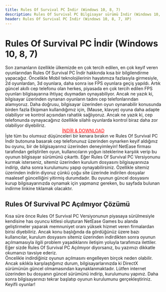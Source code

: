 ```yaml
---
title: Rules Of Survival PC İndir (Windows 10, 8, 7)
description: Rules Of Survival PC Bilgisayar sürümü İndir (Windows 10, 8, 7, XP)
header: Rules Of Survival PC İndir (Windows 10, 8, 7, XP)
---
```

<h1>Rules Of Survival PC İndir (Windows 10, 8, 7)</h1>
Son zamanların özellikle ülkemizde en çok tercih edilen, en çok keyif veren oyunlarından Rules Of Survival PC İndir hakkında kısa bir bilgilendirme yapacağız. Öncelikle Mobil teknolojilerinin hayatımıza fazlasıyla girmesiyle, 2d oyunlardan, 3d oyunlara, daha sonra ise FPS oyunlara geçiş yapıldı. Artık güncel akıllı cep telefonu olan herkes, piyasada en çok tercih edilen FPS oyunları bilgisayarına ihtiyaç duymadan oynayabiliyor. Ancak ne yazık ki, bilgisayar üzerinden oynanan oyunların tadını cep telefonlarından alamıyoruz. Daha doğrusu, bilgisayar üzerinden oyun oynanabilir konusunda birden fazla Ekipman kullandığımız için, (Mause, klavye) oyuna daha adapte olabiliyor ve kontrol açısından rahatlık sağlıyoruz. Ancak ne yazık ki, cep telefonunda oynayacağınız özellikle silahlı oyunlarda kontrol biraz daha zor olabiliyor diyebiliriz. 
<br><center>
<a style="color:red" rel="nofollow" href="https://g61.gdl.netease.com/ros_publish_97_publish_1.147074.149250.exe" target="_blank">İNDİR &amp; DOWNLOAD</a><br></center>
İşte tüm bu olumsuz düşünceleri bir kenara bırakın ve Rules Of Survival PC İndir butonuna basarak cep telefonunuz üzerinden oynarken keyif aldığınız bu oyunu, bir de bilgisayarınız üzerinden deneyimleyin! NetEase firması tarafından geliştirilen oyun, kullanıcıların yoğun isteklerine karşılık verip bu oyunun bilgisayar sürümünü çıkarttı. Eğer Rules Of Survival PC Versiyonunu kurmak isterseniz, sitemiz üzerinden kurulum dosyasını bilgisayarınıza indirip, daha sonra kurulumunu yapıp oynayabilirsiniz. Özellikle sitemiz üzerinden indirin diyoruz çünkü çoğu site üzerinde indirilen dosyalar maalesef güncelliğini yitirmiş durumdadır. Bu oyunun güncel dosyasını kurup bilgisayarınızda oynamak için yapmanız gereken, bu sayfada bulunan indirme linkine tıklamak olacaktır.

<h2>Rules Of Survival PC Açılmıyor Çözümü</h2>
Kısa süre önce Rules Of Survival PC Versiyonunun piyasaya sürülmesiyle kendisine has oyuncu kitlesi oluşturan NetEase Games bu alanda geliştirmeler yaparak memnuniyet oranı yüksek hizmet veren firmalardan birisi diyebiliriz. Ancak konu başlığında da gördüğünüz üzere bazı kullanıcılar, kurulum dosyasını sitemiz üzerinden indirdikten sonra oyunun açılmamasıyla ilgili problem yaşadıklarını iletişim yoluyla tarafımıza ilettiler. Eğer sizde Rules Of Survival PC Açılmıyor diyorsanız, bu yazımızı dikkatle okumanızı tavsiye ederiz.
<br>Öncelikle indirdiğiniz oyunun açılmasını engelleyen birçok neden olabilir. Ancak sıklıkla karşılaştığımız durum, bilgisayarlarınızda ki DirectX sürümünün güncel olmamasından kaynaklanmaktadır. Lütfen internet üzerinden bu dosyanın güncel sürümünü indirip, kurulumunu yapınız. Daha sonra bilgisayarınızı tekrar başlatıp oyunun kurulumunu gerçekleştiriniz. Keyifli oyunlar!
